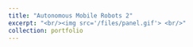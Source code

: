 ```yaml
---
title: "Autonomous Mobile Robots 2"
excerpt: "<br/><img src='/files/panel.gif'> <br/>"
collection: portfolio
---
```

